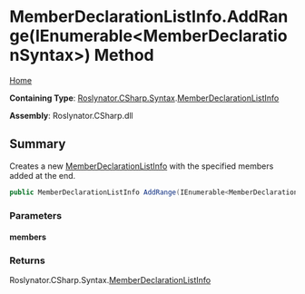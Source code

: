 <a name="_Top"></a>

# MemberDeclarationListInfo\.AddRange\(IEnumerable\<MemberDeclarationSyntax>\) Method

[Home](../../../../../README.md#_Top)

**Containing Type**: [Roslynator.CSharp.Syntax](../../README.md#_Top)\.[MemberDeclarationListInfo](../README.md#_Top)

**Assembly**: Roslynator\.CSharp\.dll

## Summary

Creates a new [MemberDeclarationListInfo](../README.md#_Top) with the specified members added at the end\.

```csharp
public MemberDeclarationListInfo AddRange(IEnumerable<MemberDeclarationSyntax> members)
```

### Parameters

#### members

### Returns

Roslynator\.CSharp\.Syntax\.[MemberDeclarationListInfo](../README.md#_Top)

